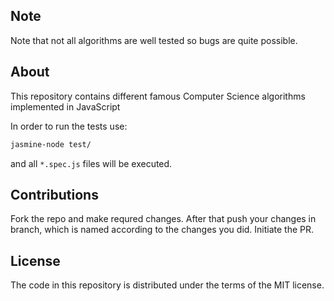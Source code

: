 ## Note

Note that not all algorithms are well tested so bugs are quite possible.

## About

This repository contains different famous Computer Science algorithms implemented in JavaScript

In order to run the tests use:

```Bash
jasmine-node test/
```

and all `*.spec.js` files will be executed.

## Contributions

Fork the repo and make requred changes. After that push your changes in branch, which is named according to the changes you did.
Initiate the PR.

## License

The code in this repository is distributed under the terms of the MIT license.
